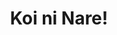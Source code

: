 --- 
title: "Koi ni Nare!"
publishdate: "2019-6-23T16:48:46+02:00"
src: "https://365manga.net/manga/koi-ni-nare"
image: "https://data.365manga.net/images/thumbnails/15960-koi-ni-nare.jpg"
description: "Komatsu Shin was shaken when he was found out to be gay, but his roommate Nakajima was unaffected and arranged a blind date for him. However, the guy who showed up was actually the dorm supervisor, Shindo-sensei!"
---